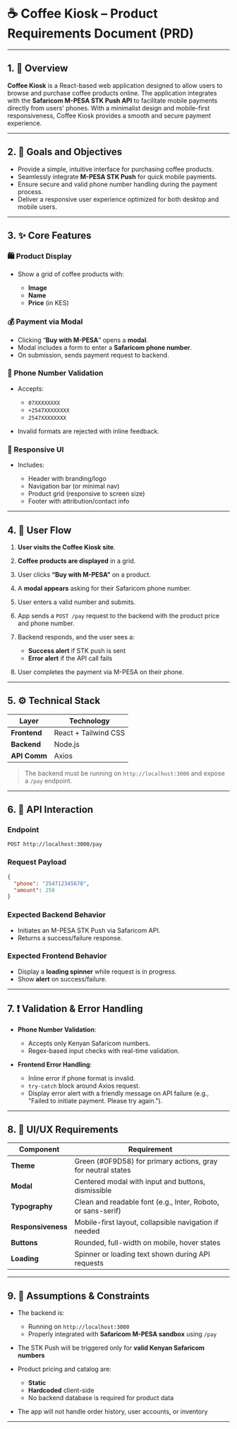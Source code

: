 # ☕ **Coffee Kiosk** – Product Requirements Document (PRD)

---

## 1. 📌 Overview

**Coffee Kiosk** is a React-based web application designed to allow users to browse and purchase coffee products online. The application integrates with the **Safaricom M-PESA STK Push API** to facilitate mobile payments directly from users' phones. With a minimalist design and mobile-first responsiveness, Coffee Kiosk provides a smooth and secure payment experience.

---

## 2. 🎯 Goals and Objectives

* Provide a simple, intuitive interface for purchasing coffee products.
* Seamlessly integrate **M-PESA STK Push** for quick mobile payments.
* Ensure secure and valid phone number handling during the payment process.
* Deliver a responsive user experience optimized for both desktop and mobile users.

---

## 3. ✨ Core Features

### 🛍️ Product Display

* Show a grid of coffee products with:

  * **Image**
  * **Name**
  * **Price** (in KES)

### 💰 Payment via Modal

* Clicking “**Buy with M-PESA**” opens a **modal**.
* Modal includes a form to enter a **Safaricom phone number**.
* On submission, sends payment request to backend.

### 🔐 Phone Number Validation

* Accepts:

  * `07XXXXXXXX`
  * `+2547XXXXXXXX`
  * `2547XXXXXXXX`
* Invalid formats are rejected with inline feedback.

### 📱 Responsive UI

* Includes:

  * Header with branding/logo
  * Navigation bar (or minimal nav)
  * Product grid (responsive to screen size)
  * Footer with attribution/contact info

---

## 4. 🔄 User Flow

1. **User visits the Coffee Kiosk site**.
2. **Coffee products are displayed** in a grid.
3. User clicks **“Buy with M-PESA”** on a product.
4. A **modal appears** asking for their Safaricom phone number.
5. User enters a valid number and submits.
6. App sends a `POST /pay` request to the backend with the product price and phone number.
7. Backend responds, and the user sees a:

   * **Success alert** if STK push is sent
   * **Error alert** if the API call fails
8. User completes the payment via M-PESA on their phone.

---

## 5. ⚙️ Technical Stack

| Layer        | Technology           |
| ------------ | -------------------- |
| **Frontend** | React + Tailwind CSS |
| **Backend**  | Node.js              |
| **API Comm** | Axios                |

> The backend must be running on `http://localhost:3000` and expose a `/pay` endpoint.

---

## 6. 🔌 API Interaction

### Endpoint

```
POST http://localhost:3000/pay
```

### Request Payload

```json
{
  "phone": "254712345678",
  "amount": 250
}
```

### Expected Backend Behavior

* Initiates an M-PESA STK Push via Safaricom API.
* Returns a success/failure response.

### Expected Frontend Behavior

* Display a **loading spinner** while request is in progress.
* Show **alert** on success/failure.

---

## 7. ❗ Validation & Error Handling

* **Phone Number Validation**:

  * Accepts only Kenyan Safaricom numbers.
  * Regex-based input checks with real-time validation.
* **Frontend Error Handling**:

  * Inline error if phone format is invalid.
  * `try-catch` block around Axios request.
  * Display error alert with a friendly message on API failure (e.g., "Failed to initiate payment. Please try again.").

---

## 8. 🎨 UI/UX Requirements

| Component          | Requirement                                                  |
| ------------------ | ------------------------------------------------------------ |
| **Theme**          | Green (#0F9D58) for primary actions, gray for neutral states |
| **Modal**          | Centered modal with input and buttons, dismissible           |
| **Typography**     | Clean and readable font (e.g., Inter, Roboto, or sans-serif) |
| **Responsiveness** | Mobile-first layout, collapsible navigation if needed        |
| **Buttons**        | Rounded, full-width on mobile, hover states                  |
| **Loading**        | Spinner or loading text shown during API requests            |

---

## 9. 📌 Assumptions & Constraints

* The backend is:

  * Running on `http://localhost:3000`
  * Properly integrated with **Safaricom M-PESA sandbox** using `/pay`
* The STK Push will be triggered only for **valid Kenyan Safaricom numbers**
* Product pricing and catalog are:

  * **Static**
  * **Hardcoded** client-side
  * No backend database is required for product data
* The app will not handle order history, user accounts, or inventory

---
